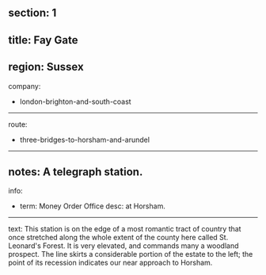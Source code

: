 section: 1
----
title: Fay Gate
----
region: Sussex
----
company:
- london-brighton-and-south-coast
----
route:
- three-bridges-to-horsham-and-arundel
----
notes: A telegraph station.
----
info:
- term: Money Order Office
  desc: at Horsham.
----
text: This station is on the edge of a most romantic tract of country that once stretched along the whole extent of the county here called St. Leonard's Forest. It is very elevated, and commands many a woodland prospect. The line skirts a considerable portion of the estate to the left; the point of its recession indicates our near approach to Horsham.
